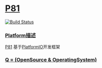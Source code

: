 # [P81](https://github.com/OS-Q/P81)

[![Build Status](https://github.com/OS-Q/P81/workflows/P81/badge.svg)](https://github.com/OS-Q/P81/actions)

### [Platform描述](https://github.com/OS-Q/P81/wiki)

[P81](https://github.com/OS-Q/P81) 基于[PlatformIO](https://github.com/platformio/platformio-core)开发框架


### [Q = (OpenSource & OperatingSystem) ](http://www.OS-Q.com)
